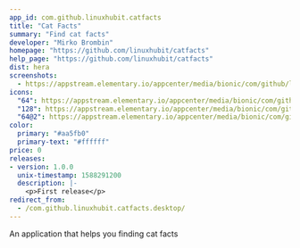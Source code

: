 ```yaml
---
app_id: com.github.linuxhubit.catfacts
title: "Cat Facts"
summary: "Find cat facts"
developer: "Mirko Brombin"
homepage: "https://github.com/linuxhubit/catfacts"
help_page: "https://github.com/linuxhubit/catfacts"
dist: hera
screenshots:
  - https://appstream.elementary.io/appcenter/media/bionic/com/github/linuxhubit.catfacts/BF50DDB9B8B5CBBB3063B50F519A94C7/screenshots/image-1_orig.png
icons:
  "64": https://appstream.elementary.io/appcenter/media/bionic/com/github/linuxhubit.catfacts/BF50DDB9B8B5CBBB3063B50F519A94C7/icons/64x64/com.github.linuxhubit.catfacts_com.github.linuxhubit.catfacts.png
  "128": https://appstream.elementary.io/appcenter/media/bionic/com/github/linuxhubit.catfacts/BF50DDB9B8B5CBBB3063B50F519A94C7/icons/128x128/com.github.linuxhubit.catfacts_com.github.linuxhubit.catfacts.png
  "64@2": https://appstream.elementary.io/appcenter/media/bionic/com/github/linuxhubit.catfacts/BF50DDB9B8B5CBBB3063B50F519A94C7/icons/64x64@2/com.github.linuxhubit.catfacts_com.github.linuxhubit.catfacts.png
color:
  primary: "#aa5fb0"
  primary-text: "#ffffff"
price: 0
releases:
- version: 1.0.0
  unix-timestamp: 1588291200
  description: |-
    <p>First release</p>
redirect_from:
  - /com.github.linuxhubit.catfacts.desktop/
---
```


<p>An application that helps you finding cat facts</p>